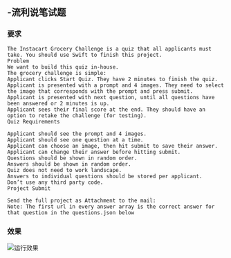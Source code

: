 ## -流利说笔试题


### 要求

```Please build this like you would an actual project you're working on. It should be production-ready code that you're proud of.
The Instacart Grocery Challenge is a quiz that all applicants must take. You should use Swift to finish this project.
Problem
We want to build this quiz in-house.
The grocery challenge is simple:
Applicant clicks Start Quiz. They have 2 minutes to finish the quiz.
Applicant is presented with a prompt and 4 images. They need to select the image that corresponds with the prompt and press submit.
Applicant is presented with next question, until all questions have been answered or 2 minutes is up.
Applicant sees their final score at the end. They should have an option to retake the challenge (for testing).
Quiz Requirements

Applicant should see the prompt and 4 images.
Applicant should see one question at a time.
Applicant can choose an image, then hit submit to save their answer. Applicant can change their answer before hitting submit.
Questions should be shown in random order.
Answers should be shown in random order.
Quiz does not need to work landscape.
Answers to individual questions should be stored per applicant.
Don’t use any third party code.
Project Submit

Send the full project as Attachment to the mail:
Note: The first url in every answer array is the correct answer for that question in the questions.json below
```

### 效果
![运行效果](https://github.com/rainedAllNight/QUIZ-For-LiuLiShuo/blob/master/12月-07-2017%2010-54-55.gif)
